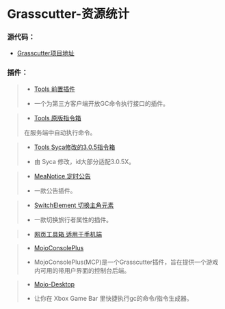 # Grasscutter-资源统计

### 源代码：

* [Grasscutter项目地址](https://github.com/Grasscutters/Grasscutter)

### 插件： 

>* [Tools 前置插件](https://github.com/jie65535/gc-opencommand-plugin)
>
>* 一个为第三方客户端开放GC命令执行接口的插件。


>* [Tools 原版指令箱](https://github.com/jie65535/GrasscutterCommandGenerator)
>
>在服务端中自动执行命令。

>* [Tools Syca修改的3.0.5指令箱](https://github.com/TeyvatL/GrasscutterTool-3.0.5)
>
>* 由 Syca 修改，id大部分适配3.0.5X。


>* [MeaNotice 定时公告](https://github.com/Coooookies/Grasscutter-MeaNotice)
>
>* 一款公告插件。


>* [SwitchElement 切换主角元素](https://github.com/Penelopeep/SwitchElementTraveller)
>
>* 一款切换旅行者属性的插件。


>* [网页工具箱 适用于手机端](https://github.com/liujiaqi7998/GrasscuttersWebDashboard)


>* [MojoConsolePlus](https://github.com/gc-mojoconsole/gc-mojoconsole-backend)
>
>* MojoConsolePlus(MCP)是一个Grasscutter插件，旨在提供一个游戏内可用的带用户界面的控制台后端。


>* [Mojo-Desktop](https://github.com/gc-toolkit/Mojo-Desktop)
>
>* 让你在 Xbox Game Bar 里快捷执行gc的命令/指令生成器。


